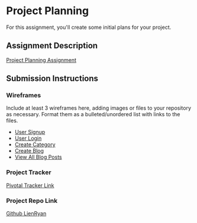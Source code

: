 # Project Planning
For this assignment, you'll create some initial plans for your project.

## Assignment Description
[Project Planning Assignment](https://education.launchcode.org/liftoff/modules/assignments/project-planning)

## Submission Instructions

### Wireframes

Include at least 3 wireframes here, adding images or files to your repository as necessary. Format them as a bulleted/unordered list with links to the files.
<ul> 
<li><a href="/lc101/liftoff-assignments/P3-Project_Planning/UserSignup.JPG"> User Signup</a></li>
<li><a href="\liftoff-assignments\P3-Project_Planning\UserLogin.JPG"> User Login</a></li>
<li><a href="\lc101\liftoff-assignments\P3-Project_Planning\UserCreateCategory.JPG"> Create Category</a></li>
<li><a href="\lc101\liftoff-assignments\P3-Project_Planning\UserCreateBlog.JPG"> Create Blog</a></li>
<li><a href="\lc101\liftoff-assignments\P3-Project_Planning\UserBlogs.JPG"> View All Blog Posts</a></li>

</ul>


### Project Tracker

[Pivotal Tracker Link](https://www.pivotaltracker.com/n/projects/2400040)



### Project Repo Link

[Github LienRyan](https://github.com/lienryan/blog-liftoff.git)
